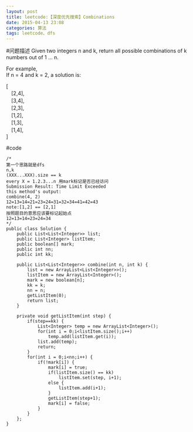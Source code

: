 ```yaml
---
layout: post
title: leetcode:【深度优先搜索】Combinations
date: 2015-04-13 23:08
categories: 算法
tags: leetcode、dfs
---
```


#问题描述
Given two integers n and k, return all possible combinations of k numbers out of 1 ... n.

For example,  
If n = 4 and k = 2, a solution is:  

[  
　[2,4],  
  　[3,4],  
  　[2,3],  
  　[1,2],  
  　[1,3],  
  　[1,4],  
]

#code
```
/*
第一个思路就是dfs
n,k
(XXX...XXX).size == k
every X = 1.2.3...n 用mark标记是否已经访问
Submission Result: Time Limit Exceeded 
this method's output:
combine(4, 2)
12=13=14=21=23=24=31=32=34=41=42=43
note:[1,2] == [2,1]
按照题目的意思应该要标记起始点
12=13=14=23=24=34
*/
public class Solution {
	public List<List<Integer>> list;
	public List<Integer> listItem;
	public boolean[] mark;
	public int nn;
	public int kk;
	
    public List<List<Integer>> combine(int n, int k) {
    	list = new ArrayList<List<Integer>>();
    	listItem = new ArrayList<Integer>();
    	mark = new boolean[n];
    	kk = k;
    	nn = n;
    	getListItem(0);
    	return list;
    }
    
    private void getListItem(int step) {
    	if(step==kk) {
    		List<Integer> temp = new ArrayList<Integer>();
    		for(int i = 0;i<listItem.size();i++)
    			temp.add(listItem.get(i));
    		list.add(temp);
    		return;
    	}
    	for(int i = 0;i<nn;i++) {
    		if(!mark[i]) {
    			mark[i] = true;
    			if(listItem.size() == kk)
    				listItem.set(step, i+1);
    			else {
    				listItem.add(i+1);
    			}
    			getListItem(step+1);
    			mark[i] = false;
    		}
    	}
    };
}
```